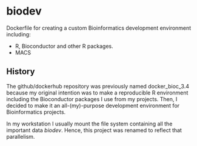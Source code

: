 # biodev

Dockerfile for creating a custom Bioinformatics development environment including:

* R, Bioconductor and other R packages.
* MACS

## History

The github/dockerhub repository was previously named docker_bioc_3.4 because my original intention was to make a reproducible R environment including the Bioconductor packages I use from my projects. Then, I decided to make it an all-(my)-purpose development environment for Bioinformatics projects.

In my workstation I usually mount the file system containing all the important data *biodev*. Hence, this project was renamed to reflect that parallelism.

